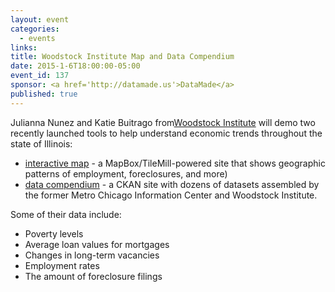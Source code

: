 ```yaml
---
layout: event
categories: 
  - events
links:
title: Woodstock Institute Map and Data Compendium
date: 2015-1-6T18:00:00-05:00
event_id: 137
sponsor: <a href='http://datamade.us'>DataMade</a>
published: true
---
```


Julianna Nunez and Katie Buitrago from[Woodstock Institute](http://www.woodstockinst.org/) will demo two recently launched tools to help understand economic trends throughout the state of Illinois:

* [interactive map](http://www.woodstockinst.org/content/woodstock-institute-interactive-map) - a MapBox/TileMill-powered site that shows geographic patterns of employment, foreclosures, and more)
* [data compendium](http://compendium.woodstockinst.org/) - a CKAN site with dozens of datasets assembled by the former Metro Chicago Information Center and Woodstock Institute. 

Some of their data include: 
* Poverty levels
* Average loan values for mortgages
* Changes in long-term vacancies
* Employment rates
* The amount of foreclosure filings